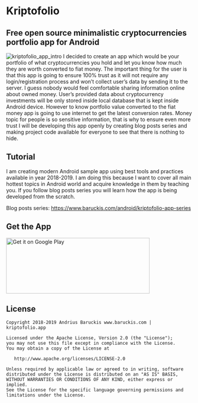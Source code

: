 # Kriptofolio 
## Free open source minimalistic cryptocurrencies portfolio app for Android

![kriptofolio_app_intro](https://user-images.githubusercontent.com/2387056/54198816-16ec9300-44d0-11e9-843a-99d2f5287eab.png)
I decided to create an app which would be your portfolio of what cryptocurrencies you hold and let you know how much they are worth converted to fiat money.
The important thing for the user is that this app is going to ensure 100% trust as it will not require any login/registration process and won’t collect user’s data by sending it to the server. I guess nobody would feel comfortable sharing information online about owned money. User’s provided data about cryptocurrency investments will be only stored inside local database that is kept inside Android device. However to know portfolio value converted to the fiat money app is going to use internet to get the latest conversion rates. Money topic for people is so sensitive information, that is why to ensure even more trust I will be developing this app openly by creating blog posts series and making project code available for everyone to see that there is nothing to hide.


## Tutorial
I am creating modern Android sample app using best tools and practices available in year 2018-2019. I am doing this because I want to cover all main hottest topics in Android world and acquire knowledge in them by teaching you. If you follow blog posts series you will learn how the app is being developed from the scratch.

Blog posts series: https://www.baruckis.com/android/kriptofolio-app-series


## Get the App
<a href="https://play.google.com/store/apps/details?id=com.baruckis.kriptofolio&amp;pcampaignid=MKT-Other-global-all-co-prtnr-py-PartBadge-Mar2515-1" target="_blank" rel="noopener noreferrer"><img class="aligncenter" src="https://play.google.com/intl/en_us/badges/images/generic/en_badge_web_generic.png" alt="Get it on Google Play" width="388" height="150"></a>


## License

    Copyright 2018-2019 Andrius Baruckis www.baruckis.com | kriptofolio.app

    Licensed under the Apache License, Version 2.0 (the "License");
    you may not use this file except in compliance with the License.
    You may obtain a copy of the License at

       http://www.apache.org/licenses/LICENSE-2.0

    Unless required by applicable law or agreed to in writing, software
    distributed under the License is distributed on an "AS IS" BASIS,
    WITHOUT WARRANTIES OR CONDITIONS OF ANY KIND, either express or implied.
    See the License for the specific language governing permissions and
    limitations under the License.
